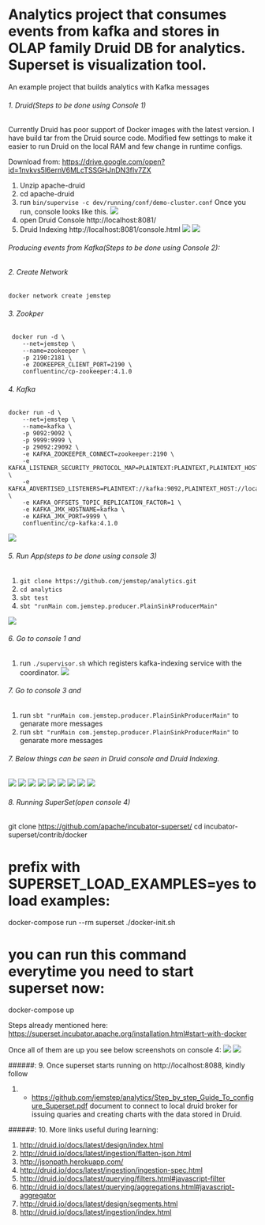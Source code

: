 # Analytics project that consumes events from kafka and stores in OLAP family Druid DB for analytics. Superset is visualization tool.

An example project that builds analytics with Kafka messages
###### 1. Druid(Steps to be done using Console 1)
Currently Druid has poor support of Docker images with the latest version. I have build tar from the Druid source code. Modified few settings to make it easier to run Druid on the local RAM and few change in runtime configs.

Download from: https://drive.google.com/open?id=1nvkvs5l6ernV6MLcTSSGHJnDN3fIv7ZX 
1. Unzip apache-druid
2. cd apache-druid
3. run `bin/supervise -c dev/running/conf/demo-cluster.conf`
Once you run, console looks like this.
![](screenshots/1.png)
4. open Druid Console	http://localhost:8081/
5. Druid Indexing	http://localhost:8081/console.html
![](screenshots/2.png)
![](screenshots/3.png)

###### Producing events from  Kafka(Steps to be done using Console 2):

###### 2. Create Network
 `docker network create jemstep`
###### 3. Zookper
```
 docker run -d \
    --net=jemstep \
    --name=zookeeper \
    -p 2190:2181 \
    -e ZOOKEEPER_CLIENT_PORT=2190 \
    confluentinc/cp-zookeeper:4.1.0
```
###### 4. Kafka
```
docker run -d \
    --net=jemstep \
    --name=kafka \
    -p 9092:9092 \
    -p 9999:9999 \
    -p 29092:29092 \
    -e KAFKA_ZOOKEEPER_CONNECT=zookeeper:2190 \
    -e KAFKA_LISTENER_SECURITY_PROTOCOL_MAP=PLAINTEXT:PLAINTEXT,PLAINTEXT_HOST:PLAINTEXT \
    -e KAFKA_ADVERTISED_LISTENERS=PLAINTEXT://kafka:9092,PLAINTEXT_HOST://localhost:29092 \
    -e KAFKA_OFFSETS_TOPIC_REPLICATION_FACTOR=1 \
    -e KAFKA_JMX_HOSTNAME=kafka \
    -e KAFKA_JMX_PORT=9999 \
    confluentinc/cp-kafka:4.1.0
```  
![](screenshots/4.png)



###### 5. Run App(steps to be done using console 3)

1. `git clone https://github.com/jemstep/analytics.git`
2. `cd analytics`
2. `sbt test`
3. `sbt "runMain com.jemstep.producer.PlainSinkProducerMain"`

![](screenshots/5.png)

###### 6. Go to console 1 and 

1. run `./supervisor.sh` which registers kafka-indexing service with the coordinator.
![](screenshots/6.png)

###### 7. Go to console 3 and 

1. run `sbt "runMain com.jemstep.producer.PlainSinkProducerMain"` to genarate more messages
2. run `sbt "runMain com.jemstep.producer.PlainSinkProducerMain"` to genarate more messages

###### 7. Below things can be seen in Druid console and Druid Indexing.

![](screenshots/8.png)
![](screenshots/9.png)
![](screenshots/10.png)
![](screenshots/11.png)
![](screenshots/12.png)
![](screenshots/13.png)
![](screenshots/14.png)
![](screenshots/15.png)
![](screenshots/18.png)

###### 8. Running SuperSet(open console 4)

git clone https://github.com/apache/incubator-superset/
cd incubator-superset/contrib/docker
# prefix with SUPERSET_LOAD_EXAMPLES=yes to load examples:
docker-compose run --rm superset ./docker-init.sh
# you can run this command everytime you need to start superset now:
docker-compose up

Steps already mentioned here: https://superset.incubator.apache.org/installation.html#start-with-docker

Once all of them are up you see below screenshots on console 4:
![](screenshots/16.png)
![](screenshots/19.png)

######: 9. Once superset starts running on http://localhost:8088, kindly follow
1. + https://github.com/jemstep/analytics/Step_by_step_Guide_To_configure_Superset.pdf document to connect to local druid broker for issuing quaries and creating charts with the data stored in Druid.

######: 10. More links useful during learning:
1. http://druid.io/docs/latest/design/index.html
2. http://druid.io/docs/latest/ingestion/flatten-json.html
3. http://jsonpath.herokuapp.com/
4. http://druid.io/docs/latest/ingestion/ingestion-spec.html
5. http://druid.io/docs/latest/querying/filters.html#javascript-filter
6. http://druid.io/docs/latest/querying/aggregations.html#javascript-aggregator
7. http://druid.io/docs/latest/design/segments.html
8. http://druid.io/docs/latest/ingestion/index.html







